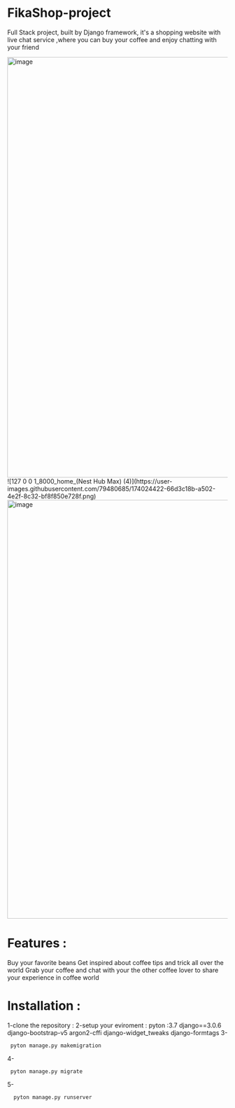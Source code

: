 # FikaShop-project
Full Stack project, built by Django framework, it's a shopping website with live chat service ,where you can buy your coffee and enjoy chatting with your friend 

<img width="960" alt="image" src="https://user-images.githubusercontent.com/79480685/174022908-2cbb19a4-6aa3-49c0-827d-7d83d6c74e9e.png">
![127 0 0 1_8000_home_(Nest Hub Max) (4)](https://user-images.githubusercontent.com/79480685/174024422-66d3c18b-a502-4e2f-8c32-bf8f850e728f.png)

<img width="956" alt="image" src="https://user-images.githubusercontent.com/79480685/174024608-13677138-1b70-4e45-818d-404746b5b591.png">



# Features :
 Buy your favorite beans 
 Get inspired about coffee tips and trick all over the world
 Grab your coffee and chat with your the other coffee lover to share your experience in coffee world

# Installation :

1-clone the repository :
2-setup your eviroment :
      pyton :3.7
      django==3.0.6
      django-bootstrap-v5
      argon2-cffi
      django-widget_tweaks
      django-formtags
  3-   
```
 pyton manage.py makemigration  
```

 
  4-   
 ```
  pyton manage.py migrate
```
5-
```
  pyton manage.py runserver 

```
